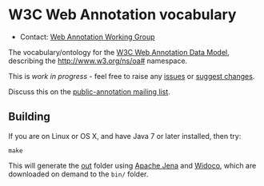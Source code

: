 # W3C Web Annotation vocabulary

* Contact: [Web Annotation Working Group](http://www.w3.org/annotation/)

The vocabulary/ontology for the [W3C Web Annotation Data
Model](http://www.w3.org/TR/annotation-model/), describing the
http://www.w3.org/ns/oa# namespace.

This is *work in progress* - feel free to raise any
[issues](https://github.com/w3c/web-annotation/issues) or
[suggest changes](https://github.com/w3c/web-annotation/pulls).

Discuss this on the 
[public-annotation mailing list](https://lists.w3.org/Archives/Public/public-annotation/).


## Building

If you are on Linux or OS X, and have Java 7 or later installed, then try:

	make

This will generate the [out](out/) folder using [Apache Jena](http://jena.apache.org/)
and [Widoco](https://github.com/dgarijo/Widoco), which are downloaded 
on demand to the `bin/` folder.

